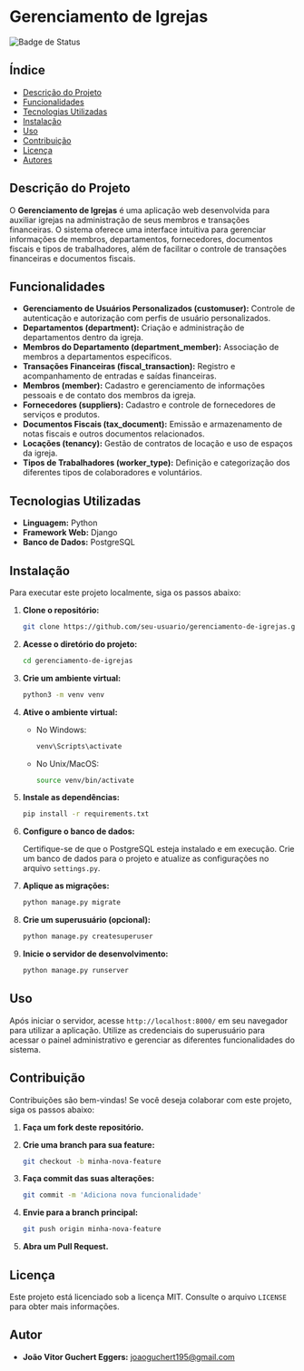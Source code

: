 
# Gerenciamento de Igrejas

![Badge de Status](https://img.shields.io/badge/status-em%20desenvolvimento-yellow)

## Índice

- [Descrição do Projeto](#descrição-do-projeto)
- [Funcionalidades](#funcionalidades)
- [Tecnologias Utilizadas](#tecnologias-utilizadas)
- [Instalação](#instalação)
- [Uso](#uso)
- [Contribuição](#contribuição)
- [Licença](#licença)
- [Autores](#autores)

## Descrição do Projeto

O **Gerenciamento de Igrejas** é uma aplicação web desenvolvida para auxiliar igrejas na administração de seus membros e transações financeiras. O sistema oferece uma interface intuitiva para gerenciar informações de membros, departamentos, fornecedores, documentos fiscais e tipos de trabalhadores, além de facilitar o controle de transações financeiras e documentos fiscais.

## Funcionalidades

- **Gerenciamento de Usuários Personalizados (customuser):** Controle de autenticação e autorização com perfis de usuário personalizados.
- **Departamentos (department):** Criação e administração de departamentos dentro da igreja.
- **Membros do Departamento (department_member):** Associação de membros a departamentos específicos.
- **Transações Financeiras (fiscal_transaction):** Registro e acompanhamento de entradas e saídas financeiras.
- **Membros (member):** Cadastro e gerenciamento de informações pessoais e de contato dos membros da igreja.
- **Fornecedores (suppliers):** Cadastro e controle de fornecedores de serviços e produtos.
- **Documentos Fiscais (tax_document):** Emissão e armazenamento de notas fiscais e outros documentos relacionados.
- **Locações (tenancy):** Gestão de contratos de locação e uso de espaços da igreja.
- **Tipos de Trabalhadores (worker_type):** Definição e categorização dos diferentes tipos de colaboradores e voluntários.

## Tecnologias Utilizadas

- **Linguagem:** Python
- **Framework Web:** Django
- **Banco de Dados:** PostgreSQL

## Instalação

Para executar este projeto localmente, siga os passos abaixo:

1. **Clone o repositório:**

   ```bash
   git clone https://github.com/seu-usuario/gerenciamento-de-igrejas.git
   ```

2. **Acesse o diretório do projeto:**

   ```bash
   cd gerenciamento-de-igrejas
   ```

3. **Crie um ambiente virtual:**

   ```bash
   python3 -m venv venv
   ```

4. **Ative o ambiente virtual:**

   - No Windows:

     ```bash
     venv\Scripts\activate
     ```

   - No Unix/MacOS:

     ```bash
     source venv/bin/activate
     ```

5. **Instale as dependências:**

   ```bash
   pip install -r requirements.txt
   ```

6. **Configure o banco de dados:**

   Certifique-se de que o PostgreSQL esteja instalado e em execução. Crie um banco de dados para o projeto e atualize as configurações no arquivo `settings.py`.

7. **Aplique as migrações:**

   ```bash
   python manage.py migrate
   ```

8. **Crie um superusuário (opcional):**

   ```bash
   python manage.py createsuperuser
   ```

9. **Inicie o servidor de desenvolvimento:**

   ```bash
   python manage.py runserver
   ```

## Uso

Após iniciar o servidor, acesse `http://localhost:8000/` em seu navegador para utilizar a aplicação. Utilize as credenciais do superusuário para acessar o painel administrativo e gerenciar as diferentes funcionalidades do sistema.

## Contribuição

Contribuições são bem-vindas! Se você deseja colaborar com este projeto, siga os passos abaixo:

1. **Faça um fork deste repositório.**
2. **Crie uma branch para sua feature:**

   ```bash
   git checkout -b minha-nova-feature
   ```

3. **Faça commit das suas alterações:**

   ```bash
   git commit -m 'Adiciona nova funcionalidade'
   ```

4. **Envie para a branch principal:**

   ```bash
   git push origin minha-nova-feature
   ```

5. **Abra um Pull Request.**

## Licença

Este projeto está licenciado sob a licença MIT. Consulte o arquivo `LICENSE` para obter mais informações.

## Autor

- **João Vitor Guchert Eggers:** [joaoguchert195@gmail.com](mailto:joaoguchert195@gmail.com)
